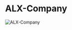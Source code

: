 # ALX-Company
![ALX-Company](https://user-images.githubusercontent.com/86982162/184361502-84cb4758-445d-4b61-9f63-c280374f67dd.png)
